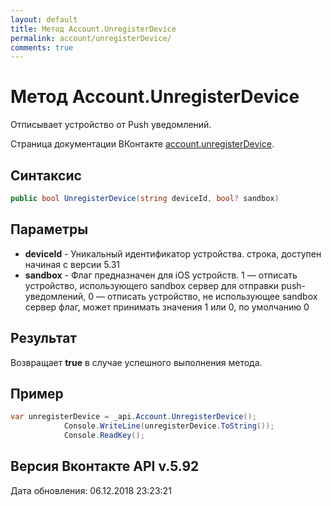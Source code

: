 ```yaml
---
layout: default
title: Метод Account.UnregisterDevice
permalink: account/unregisterDevice/
comments: true
---
```

# Метод Account.UnregisterDevice
Отписывает устройство от Push уведомлений.

Страница документации ВКонтакте [account.unregisterDevice](https://vk.com/dev/account.unregisterDevice).

## Синтаксис
``` csharp
public bool UnregisterDevice(string deviceId, bool? sandbox)
```

## Параметры
+ **deviceId** - Уникальный идентификатор устройства. строка, доступен начиная с версии 5.31
+ **sandbox** - Флаг предназначен для iOS устройств. 1 — отписать устройство, использующего sandbox сервер для отправки push-уведомлений, 0 — отписать устройство, не использующее sandbox сервер флаг, может принимать значения 1 или 0, по умолчанию 0

## Результат
Возвращает **true** в случае успешного выполнения метода.

## Пример
``` csharp
var unregisterDevice = _api.Account.UnregisterDevice();
            Console.WriteLine(unregisterDevice.ToString());
            Console.ReadKey();
```

## Версия Вконтакте API v.5.92
Дата обновления: 06.12.2018 23:23:21
